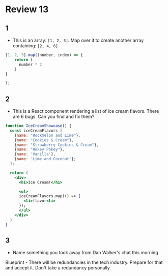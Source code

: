 # Review 13

## 1

- This is an array: `[1, 2, 3]`. Map over it to create another array containing: `[2, 4, 6]`

```jsx
[1, 2, 3].map((number, index) => {
    return (
      number * 2
    )
}

);
```

## 2

- This is a React component rendering a list of ice cream flavors. There are 6 bugs. Can you
  find and fix them?

```jsx
function IceCreamShowcase() {
  const iceCreamFlavors [
    {name: "Rockmelon and Lime"}, 
    {name: "Cookies & Cream"}, 
    {name: "Strawberry Cookies & Cream"},
    {name: "Hokey Pokey"}, 
    {name: 'Vanilla'}, 
    {name: 'Lime and Coconut'};
  ];

  return (
    <div>
      <h1>Ice Cream!</h1>

      <ul>
      iceCreamFlavors.map(() => {
        <li>flavor<li>
      });
      </ul>
    </div>
  )
}
```

## 3

- Name something you took away from Dan Walker's chat this morning

Blueprint - There will be redundancies in the tech industry. Prepare for that and accept it. Don't take a redundancy personally.
